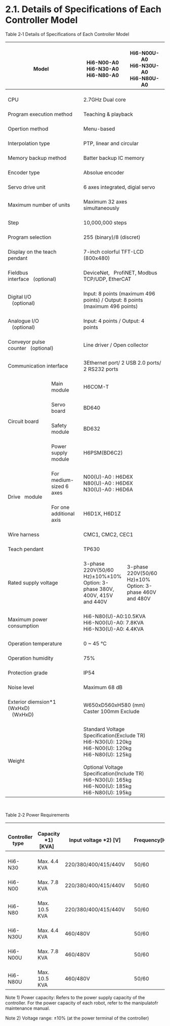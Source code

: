﻿# 2.1. Details of Specifications of Each Controller Model

Table 2‑1 Details of Specifications of Each Controller Model

<table>
<thead>
  <tr>
    <th colspan="2">&nbsp;&nbsp;&nbsp;<br>Model&nbsp;&nbsp;&nbsp;</th>
    <th><br>Hi6-N00-A0<br>Hi6-N30-A0<br>Hi6-N80-A0</th>
    <th><br>Hi6-N00U-A0<br>Hi6-N30U-A0<br>Hi6-N80U-A0</th>
  </tr>
</thead>
<tbody>
  <tr>
    <td colspan="2">&nbsp;&nbsp;&nbsp;<br>CPU&nbsp;&nbsp;&nbsp;</td>
    <td colspan="2">&nbsp;&nbsp;&nbsp;<br>2.7GHz Dual core&nbsp;&nbsp;&nbsp;</td>
  </tr>
  <tr>
    <td colspan="2">&nbsp;&nbsp;&nbsp;<br>Program execution method&nbsp;&nbsp;&nbsp;</td>
    <td colspan="2">&nbsp;&nbsp;&nbsp;<br>Teaching &amp; playback&nbsp;&nbsp;&nbsp;</td>
  </tr>
  <tr>
    <td colspan="2">&nbsp;&nbsp;&nbsp;<br>Opertion method&nbsp;&nbsp;&nbsp;</td>
    <td colspan="2">&nbsp;&nbsp;&nbsp;<br>Menu-based&nbsp;&nbsp;&nbsp;</td>
  </tr>
  <tr>
    <td colspan="2">&nbsp;&nbsp;&nbsp;<br>Interpolation type&nbsp;&nbsp;&nbsp;</td>
    <td colspan="2">&nbsp;&nbsp;&nbsp;<br>PTP, linear and circular&nbsp;&nbsp;&nbsp;</td>
  </tr>
  <tr>
    <td colspan="2">&nbsp;&nbsp;&nbsp;<br>Memory backup method&nbsp;&nbsp;&nbsp;</td>
    <td colspan="2">&nbsp;&nbsp;&nbsp;<br>Batter backup IC memory&nbsp;&nbsp;&nbsp;</td>
  </tr>
  <tr>
    <td colspan="2">&nbsp;&nbsp;&nbsp;<br>Encoder type&nbsp;&nbsp;&nbsp;</td>
    <td colspan="2">&nbsp;&nbsp;&nbsp;<br>Absolue encoder&nbsp;&nbsp;&nbsp;</td>
  </tr>
  <tr>
    <td colspan="2">&nbsp;&nbsp;&nbsp;<br>Servo drive unit&nbsp;&nbsp;&nbsp;</td>
    <td colspan="2">&nbsp;&nbsp;&nbsp;<br>6 axes integrated, digial servo&nbsp;&nbsp;&nbsp;</td>
  </tr>
  <tr>
    <td colspan="2">&nbsp;&nbsp;&nbsp;<br>Maximum number of units&nbsp;&nbsp;&nbsp;</td>
    <td colspan="2">&nbsp;&nbsp;&nbsp;<br>Maximum 32 axes simultaneously&nbsp;&nbsp;&nbsp;</td>
  </tr>
  <tr>
    <td colspan="2">&nbsp;&nbsp;&nbsp;<br>Step&nbsp;&nbsp;&nbsp;</td>
    <td colspan="2">&nbsp;&nbsp;&nbsp;<br>10,000,000 steps&nbsp;&nbsp;&nbsp;</td>
  </tr>
  <tr>
    <td colspan="2">&nbsp;&nbsp;&nbsp;<br>Program selection&nbsp;&nbsp;&nbsp;</td>
    <td colspan="2">&nbsp;&nbsp;&nbsp;<br>255 (binary)/8 (discret)&nbsp;&nbsp;&nbsp;</td>
  </tr>
  <tr>
    <td colspan="2">&nbsp;&nbsp;&nbsp;<br>Display on the teach pendant&nbsp;&nbsp;&nbsp;</td>
    <td colspan="2">&nbsp;&nbsp;&nbsp;<br>7-inch colorful TFT-LCD (800x480)&nbsp;&nbsp;&nbsp;</td>
  </tr>
  <tr>
    <td colspan="2">&nbsp;&nbsp;&nbsp;<br>Fieldbus interface&nbsp;&nbsp;&nbsp;(optional)&nbsp;&nbsp;&nbsp;</td>
    <td colspan="2">&nbsp;&nbsp;&nbsp;<br>DeviceNet,&nbsp;&nbsp;&nbsp;ProfiNET, Modbus TCP/UDP, EtherCAT &nbsp;&nbsp;&nbsp;</td>
  </tr>
  <tr>
    <td colspan="2">&nbsp;&nbsp;&nbsp;<br>Digital I/O<br>&nbsp;&nbsp;&nbsp;(optional)&nbsp;&nbsp;&nbsp;</td>
    <td colspan="2">&nbsp;&nbsp;&nbsp;<br>Input: 8 points (maximum 496 points) / Output: 8 points (maximum 496 points)&nbsp;&nbsp;&nbsp;</td>
  </tr>
  <tr>
    <td colspan="2">&nbsp;&nbsp;&nbsp;<br>Analogue I/O<br>&nbsp;&nbsp;&nbsp;(optional)&nbsp;&nbsp;&nbsp;</td>
    <td colspan="2">&nbsp;&nbsp;&nbsp;<br>Input: 4 points / Output: 4 points&nbsp;&nbsp;&nbsp;</td>
  </tr>
  <tr>
    <td colspan="2">&nbsp;&nbsp;&nbsp;<br>Conveyor pulse counter&nbsp;&nbsp;&nbsp;(optional)&nbsp;&nbsp;&nbsp;</td>
    <td colspan="2">&nbsp;&nbsp;&nbsp;<br>Line driver / Open collector&nbsp;&nbsp;&nbsp;</td>
  </tr>
  <tr>
    <td colspan="2">&nbsp;&nbsp;&nbsp;<br>Communication interface&nbsp;&nbsp;&nbsp;</td>
    <td colspan="2">&nbsp;&nbsp;&nbsp;<br>3Ethernet port/ 2 USB 2.0 ports/ 2 RS232 ports&nbsp;&nbsp;&nbsp;</td>
  </tr>
  <tr>
    <td rowspan="4">&nbsp;&nbsp;&nbsp;<br>Circuit board&nbsp;&nbsp;&nbsp;</td>
    <td>&nbsp;&nbsp;&nbsp;<br>Main module&nbsp;&nbsp;&nbsp;</td>
    <td colspan="2">&nbsp;&nbsp;&nbsp;<br>H6COM-T&nbsp;&nbsp;&nbsp;</td>
  </tr>
  <tr>
    <td>&nbsp;&nbsp;&nbsp;<br>Servo board&nbsp;&nbsp;&nbsp;</td>
    <td colspan="2">&nbsp;&nbsp;&nbsp;<br>BD640&nbsp;&nbsp;&nbsp;</td>
  </tr>
  <tr>
    <td>&nbsp;&nbsp;&nbsp;<br>Safety module&nbsp;&nbsp;&nbsp;</td>
    <td colspan="2">&nbsp;&nbsp;&nbsp;<br>BD632&nbsp;&nbsp;&nbsp;</td>
  </tr>
  <tr>
    <td>&nbsp;&nbsp;&nbsp;<br>Power supply module&nbsp;&nbsp;&nbsp;</td>
    <td colspan="2">&nbsp;&nbsp;&nbsp;<br>H6PSM(BD6C2)&nbsp;&nbsp;&nbsp;</td>
  </tr>
  <tr>
    <td rowspan="2">&nbsp;&nbsp;&nbsp;<br>Drive&nbsp;&nbsp;&nbsp;module&nbsp;&nbsp;&nbsp;</td>
    <td>&nbsp;&nbsp;&nbsp;<br>For medium-sized 6 axes</td>
    <td colspan="2"><br>N00(U)-A0 : H6D6X<br>N80(U)-A0 : H6D6X<br>N30(U)-A0 : H6D6A</td>
  </tr>
  <tr>
    <td>&nbsp;&nbsp;&nbsp;<br>For one additional axis&nbsp;&nbsp;&nbsp;</td>
    <td colspan="2">&nbsp;&nbsp;&nbsp;<br>H6D1X, H6D1Z&nbsp;&nbsp;&nbsp;</td>
  </tr>
  <tr>
    <td colspan="2">&nbsp;&nbsp;&nbsp;<br>Wire harness&nbsp;&nbsp;&nbsp;</td>
    <td colspan="2">&nbsp;&nbsp;&nbsp;<br>CMC1, CMC2, CEC1&nbsp;&nbsp;&nbsp;</td>
  </tr>
  <tr>
    <td colspan="2">&nbsp;&nbsp;&nbsp;<br>Teach pendant&nbsp;&nbsp;&nbsp;</td>
    <td colspan="2">&nbsp;&nbsp;&nbsp;<br>TP630&nbsp;&nbsp;&nbsp;</td>
  </tr>
  <tr>
    <td colspan="2">&nbsp;&nbsp;&nbsp;<br>Rated supply voltage&nbsp;&nbsp;&nbsp;</td>
    <td><br>3-phase 220V(50/60 Hz)±10%±10%<br>Option: 3-phase 380V, 400V, 415V and 440V</td>
    <td><br>3-phase 220V(50/60 Hz)±10%<br>Option: 3-phase 460V and 480V</td>
  </tr>
  <tr>
    <td colspan="2">&nbsp;&nbsp;&nbsp;<br>Maximum power consumption&nbsp;&nbsp;&nbsp;</td>
    <td colspan="2"><br>Hi6-N80(U)-A0:10.5KVA<br>Hi6-N00(U)-A0: 7.8KVA<br>Hi6-N30(U)-A0: 4.4KVA&nbsp;&nbsp;&nbsp;</td>
  </tr>
  <tr>
    <td colspan="2">&nbsp;&nbsp;&nbsp;<br>Operation temperature&nbsp;&nbsp;&nbsp;</td>
    <td colspan="2">&nbsp;&nbsp;&nbsp;<br>0 ~ 45 ℃&nbsp;&nbsp;&nbsp;</td>
  </tr>
  <tr>
    <td colspan="2">&nbsp;&nbsp;&nbsp;<br>Operation humidity&nbsp;&nbsp;&nbsp;</td>
    <td colspan="2">&nbsp;&nbsp;&nbsp;<br>75%&nbsp;&nbsp;&nbsp;</td>
  </tr>
  <tr>
    <td colspan="2">&nbsp;&nbsp;&nbsp;<br>Protection grade&nbsp;&nbsp;&nbsp;</td>
    <td colspan="2">&nbsp;&nbsp;&nbsp;<br>IP54&nbsp;&nbsp;&nbsp;</td>
  </tr>
  <tr>
    <td colspan="2">&nbsp;&nbsp;&nbsp;<br>Noise level&nbsp;&nbsp;&nbsp;</td>
    <td colspan="2">&nbsp;&nbsp;&nbsp;<br>Maximum 68 dB&nbsp;&nbsp;&nbsp;</td>
  </tr>
  <tr>
    <td colspan="2">&nbsp;&nbsp;&nbsp;<br>Exterior diemsion*1 (WxHxD)<br>&nbsp;&nbsp;&nbsp;(WxHxD)&nbsp;&nbsp;&nbsp;</td>
    <td colspan="2">&nbsp;&nbsp;&nbsp;<br>W650xD560xH580 (mm)<br>Caster 100mm Exclude&nbsp;&nbsp;&nbsp;</td>
  </tr>
  <tr>
    <td colspan="2">&nbsp;&nbsp;&nbsp;<br>Weight&nbsp;&nbsp;&nbsp;</td>
    <td colspan="2">&nbsp;&nbsp;&nbsp;<br>Standard Voltage Specification(Exclude TR)<br>Hi6-N30(U): 120kg<br>Hi6-N00(U): 120kg<br>Hi6-N80(U): 125kg<br><br>Optional Voltage Specification(Include TR)<br>Hi6-N30(U): 165kg<br>Hi6-N00(U): 185kg<br>Hi6-N80(U): 195kg</td>
  </tr>
</tbody>
</table>

<br>

Table 2‑2 Power Requirements
<table>
<thead>
  <tr>
    <th>&nbsp;&nbsp;&nbsp;<br>Controller type&nbsp;&nbsp;&nbsp;</th>
    <th>&nbsp;&nbsp;&nbsp;<br>Capacity *1) [KVA]&nbsp;&nbsp;&nbsp;</th>
    <th>&nbsp;&nbsp;&nbsp;<br>Input voltage *2) [V]&nbsp;&nbsp;&nbsp;</th>
    <th>&nbsp;&nbsp;&nbsp;<br>Frequency[Hz]&nbsp;&nbsp;&nbsp;</th>
    <th>&nbsp;&nbsp;&nbsp;<br>Peak current [A]&nbsp;&nbsp;&nbsp;</th>
  </tr>
</thead>
<tbody>
  <tr>
    <td>&nbsp;&nbsp;&nbsp;<br>Hi6-N30&nbsp;&nbsp;&nbsp;</td>
    <td>&nbsp;&nbsp;&nbsp;<br>Max. 4.4 KVA&nbsp;&nbsp;&nbsp;</td>
    <td>&nbsp;&nbsp;&nbsp;<br>220/380/400/415/440V&nbsp;&nbsp;&nbsp;</td>
    <td>&nbsp;&nbsp;&nbsp;<br>50/60&nbsp;&nbsp;&nbsp;</td>
    <td>&nbsp;&nbsp;&nbsp;<br>15 A&nbsp;&nbsp;&nbsp;</td>
  </tr>
  <tr>
    <td>&nbsp;&nbsp;&nbsp;<br>Hi6-N00&nbsp;&nbsp;&nbsp;</td>
    <td>&nbsp;&nbsp;&nbsp;<br>Max. 7.8 KVA&nbsp;&nbsp;&nbsp;</td>
    <td>&nbsp;&nbsp;&nbsp;<br>220/380/400/415/440V&nbsp;&nbsp;&nbsp;</td>
    <td>&nbsp;&nbsp;&nbsp;<br>50/60&nbsp;&nbsp;&nbsp;</td>
    <td>&nbsp;&nbsp;&nbsp;<br>30 A&nbsp;&nbsp;&nbsp;</td>
  </tr>
  <tr>
    <td>&nbsp;&nbsp;&nbsp;<br>Hi6-N80&nbsp;&nbsp;&nbsp;</td>
    <td>&nbsp;&nbsp;&nbsp;<br>Max. 10.5 KVA&nbsp;&nbsp;&nbsp;</td>
    <td>&nbsp;&nbsp;&nbsp;<br>220/380/400/415/440V&nbsp;&nbsp;&nbsp;</td>
    <td>&nbsp;&nbsp;&nbsp;<br>50/60&nbsp;&nbsp;&nbsp;</td>
    <td>&nbsp;&nbsp;&nbsp;<br>50 A&nbsp;&nbsp;&nbsp;</td>
  </tr>
  <tr>
    <td>&nbsp;&nbsp;&nbsp;<br>Hi6-N30U&nbsp;&nbsp;&nbsp;</td>
    <td>&nbsp;&nbsp;&nbsp;<br>Max. 4.4 KVA&nbsp;&nbsp;&nbsp;</td>
    <td>&nbsp;&nbsp;&nbsp;<br>460/480V&nbsp;&nbsp;&nbsp;</td>
    <td>&nbsp;&nbsp;&nbsp;<br>50/60&nbsp;&nbsp;&nbsp;</td>
    <td>&nbsp;&nbsp;&nbsp;<br>15 A&nbsp;&nbsp;&nbsp;</td>
  </tr>
  <tr>
    <td>&nbsp;&nbsp;&nbsp;<br>Hi6-N00U&nbsp;&nbsp;&nbsp;</td>
    <td>&nbsp;&nbsp;&nbsp;<br>Max. 7.8 KVA&nbsp;&nbsp;&nbsp;</td>
    <td>&nbsp;&nbsp;&nbsp;<br>460/480V&nbsp;&nbsp;&nbsp;</td>
    <td>&nbsp;&nbsp;&nbsp;<br>50/60&nbsp;&nbsp;&nbsp;</td>
    <td>&nbsp;&nbsp;&nbsp;<br>30 A&nbsp;&nbsp;&nbsp;</td>
  </tr>
  <tr>
    <td>&nbsp;&nbsp;&nbsp;<br>Hi6-N80U&nbsp;&nbsp;&nbsp;</td>
    <td>&nbsp;&nbsp;&nbsp;<br>Max. 10.5 KVA&nbsp;&nbsp;&nbsp;</td>
    <td>&nbsp;&nbsp;&nbsp;<br>460/480V&nbsp;&nbsp;&nbsp;</td>
    <td>&nbsp;&nbsp;&nbsp;<br>50/60&nbsp;&nbsp;&nbsp;</td>
    <td>&nbsp;&nbsp;&nbsp;<br>50 A&nbsp;&nbsp;&nbsp;</td>
  </tr>
</tbody>
</table>


Note 1) Power capacity: Refers to the power supply capacity of the controller. For the power capacity of each robot, refer to the manipulatofr maintenance manual.

Note 2) Voltage range: ±10% (at the power terminal of the controller)
